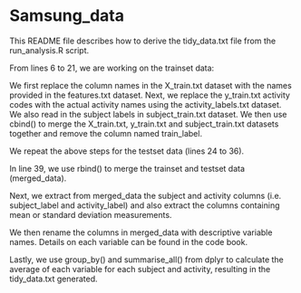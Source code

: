 # Samsung_data
This README file describes how to derive the tidy_data.txt file from the run_analysis.R script.

From lines 6 to 21, we are working on the trainset data:

We first replace the column names in the X_train.txt dataset with the names provided in the features.txt dataset.
Next, we replace the y_train.txt activity codes with the actual activity names using the activity_labels.txt dataset.
We also read in the subject labels in subject_train.txt dataset.
We then use cbind() to merge the X_train.txt, y_train.txt and subject_train.txt datasets together and remove the column named train_label.

We repeat the above steps for the testset data (lines 24 to 36).

In line 39, we use rbind() to merge the trainset and testset data (merged_data).

Next, we extract from merged_data the subject and activity columns (i.e. subject_label and activity_label) and also extract the columns containing mean or standard deviation measurements.

We then rename the columns in merged_data with descriptive variable names. Details on each variable can be found in the code book.

Lastly, we use group_by() and summarise_all() from dplyr to calculate the average of each variable for each subject and activity, resulting in the tidy_data.txt generated.
